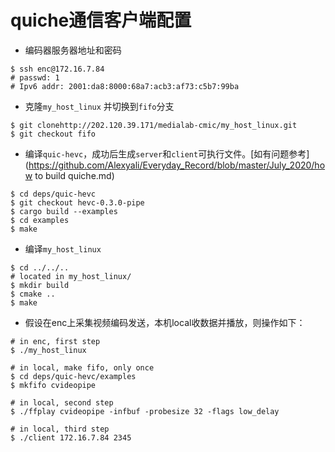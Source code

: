 # quiche通信客户端配置

- 编码器服务器地址和密码

```
$ ssh enc@172.16.7.84
# passwd: 1
# Ipv6 addr: 2001:da8:8000:68a7:acb3:af73:c5b7:99ba
```

- 克隆`my_host_linux` 并切换到`fifo`分支

```
$ git clonehttp://202.120.39.171/medialab-cmic/my_host_linux.git
$ git checkout fifo
```

- 编译`quic-hevc`，成功后生成`server`和`client`可执行文件。[如有问题参考](https://github.com/Alexyali/Everyday_Record/blob/master/July_2020/how to build quiche.md)

```
$ cd deps/quic-hevc
$ git checkout hevc-0.3.0-pipe
$ cargo build --examples
$ cd examples
$ make
```

- 编译`my_host_linux`

```
$ cd ../../..
# located in my_host_linux/
$ mkdir build
$ cmake ..
$ make
```

- 假设在enc上采集视频编码发送，本机local收数据并播放，则操作如下：

```
# in enc, first step
$ ./my_host_linux

# in local, make fifo, only once
$ cd deps/quic-hevc/examples
$ mkfifo cvideopipe 

# in local, second step
$ ./ffplay cvideopipe -infbuf -probesize 32 -flags low_delay

# in local, third step
$ ./client 172.16.7.84 2345
```

